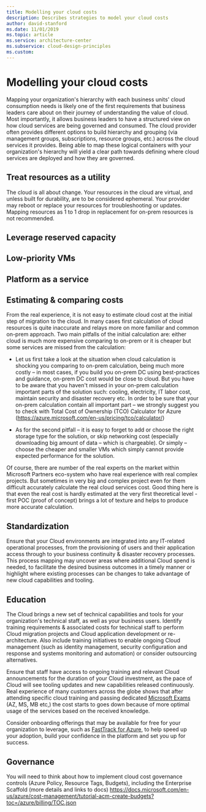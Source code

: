 ```yaml
---
title: Modelling your cloud costs
description: Describes strategies to model your cloud costs
author: david-stanford
ms.date: 11/01/2019
ms.topic: article
ms.service: architecture-center
ms.subservice: cloud-design-principles
ms.custom: 
---
```


# Modelling your cloud costs

Mapping your organization's hierarchy with each business units' cloud consumption needs is likely one of the first requirements that business leaders care about on their journey of understanding the value of cloud. Most importantly, it allows business leaders to have a structured view on how cloud services are being governed and consumed. The cloud provider often provides different options to build hierarchy and grouping (via management groups, subscriptions, resource groups, etc.) across the cloud services it provides. Being able to map these logical containers with your organization's hierarchy will yield a clear path towards defining where cloud services are deployed and how they are governed.

## Treat resources as a utility
The cloud is all about change. Your resources in the cloud are virtual, and unless built for durability, are to be considered ephemeral. Your provider may reboot or replace your resources for troubleshooting or updates. Mapping resources as 1 to 1 drop in replacement for on-prem resources is not recommended.

## Leverage reserved capacity

## Low-priority VMs

## Platform as a service

## Estimating & comparing costs

From the real experience, it is not easy to estimate cloud cost at the initial step of migration to the cloud. In many cases first calculation of cloud resources is quite inaccurate and relays more on more familiar and common on-prem approach. Two main pitfalls of the initial calculation are: either cloud is much more expensive comparing to on-prem or it is cheaper but some services are missed from the calculation:

- Let us first take a look at the situation when cloud calculation is shocking you comparing to on-prem calculation, being much more costly – in most cases, if you build you on-prem DC using best-practices and guidance, on-prem DC cost would be close to cloud. But you have to be aware that you haven't missed in your on-prem calculation important parts of the solution such: cooling, electricity, IT labor cost, maintain security and disaster recovery etc. In order to be sure that your on-prem calculation contain all important part – we strongly suggest you to check with Total Cost of Ownership (TCO) Calculator for Azure (https://azure.microsoft.com/en-us/pricing/tco/calculator/)

- As for the second pitfall – it is easy to forget to add or choose the right storage type for the solution, or skip networking cost (especially downloading big amount of data – which is chargeable). Or simply – choose the cheaper and smaller VMs which simply cannot provide expected performance for the solution.

Of course, there are number of the real experts on the market within Microsoft Partners eco-system who have real experience with real complex projects. But sometimes in very big and complex project even for them difficult accurately calculate the real cloud services cost. Good thing here is that even the real cost is hardly estimated at the very first theoretical level - first POC (proof of concept) brings a lot of texture and helps to produce more accurate calculation.

## Standardization

Ensure that your Cloud environments are integrated into any IT-related operational processes, from the provisioning of users and their application access through to your business continuity & disaster recovery processes. This process mapping may uncover areas where additional Cloud spend is needed, to facilitate the desired business outcomes in a timely manner or highlight where existing processes can be changes to take advantage of new cloud capabilities and tooling.

## Education

The Cloud brings a new set of technical capabilities and tools for your organization's technical staff, as well as your business users. Identify training requirements & associated costs for technical staff to perform Cloud migration projects and Cloud application development or re-architecture. Also include training initiatives to enable ongoing Cloud management (such as identity management, security configuration and response and systems monitoring and automation) or consider outsourcing alternatives.

Ensure that staff have access to ongoing training and relevant Cloud announcements for the duration of your Cloud investment, as the pace of Cloud will see tooling updates and new capabilities released continuously. Real experience of many customers across the globe shows that after attending specific cloud training and passing dedicated [Microsoft Exams](https://www.microsoft.com/en-us/learning/exam-list.aspx) (AZ, MS, MB etc,) the cost starts to goes down because of more optimal usage of the services based on the received knowledge.

Consider onboarding offerings that may be available for free for your organization to leverage, such as [FastTrack for Azure](https://azure.microsoft.com/en-us/programs/azure-fasttrack/partners/), to help speed up your adoption, build your confidence in the platform and set you up for success.

## Governance

You will need to think about how to implement cloud cost governance controls (Azure Policy, Resource Tags, Budgets), including the Enterprise Scaffold (more details and links to docs) https://docs.microsoft.com/en-us/azure/cost-management/tutorial-acm-create-budgets?toc=/azure/billing/TOC.json